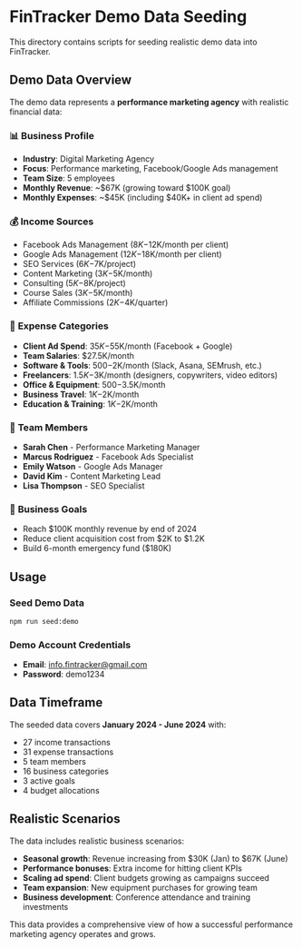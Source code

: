 # FinTracker Demo Data Seeding

This directory contains scripts for seeding realistic demo data into FinTracker.

## Demo Data Overview

The demo data represents a **performance marketing agency** with realistic financial data:

### 📊 **Business Profile**

- **Industry**: Digital Marketing Agency
- **Focus**: Performance marketing, Facebook/Google Ads management
- **Team Size**: 5 employees
- **Monthly Revenue**: ~$67K (growing toward $100K goal)
- **Monthly Expenses**: ~$45K (including $40K+ in client ad spend)

### 💰 **Income Sources**

- Facebook Ads Management ($8K-$12K/month per client)
- Google Ads Management ($12K-$18K/month per client)
- SEO Services ($6K-$7K/project)
- Content Marketing ($3K-$5K/month)
- Consulting ($5K-$8K/project)
- Course Sales ($3K-$5K/month)
- Affiliate Commissions ($2K-$4K/quarter)

### 💸 **Expense Categories**

- **Client Ad Spend**: $35K-$55K/month (Facebook + Google)
- **Team Salaries**: $27.5K/month
- **Software & Tools**: $500-$2K/month (Slack, Asana, SEMrush, etc.)
- **Freelancers**: $1.5K-$3K/month (designers, copywriters, video editors)
- **Office & Equipment**: $500-$3.5K/month
- **Business Travel**: $1K-$2K/month
- **Education & Training**: $1K-$2K/month

### 👥 **Team Members**

- **Sarah Chen** - Performance Marketing Manager
- **Marcus Rodriguez** - Facebook Ads Specialist
- **Emily Watson** - Google Ads Manager
- **David Kim** - Content Marketing Lead
- **Lisa Thompson** - SEO Specialist

### 🎯 **Business Goals**

- Reach $100K monthly revenue by end of 2024
- Reduce client acquisition cost from $2K to $1.2K
- Build 6-month emergency fund ($180K)

## Usage

### Seed Demo Data

```bash
npm run seed:demo
```

### Demo Account Credentials

- **Email**: info.fintracker@gmail.com
- **Password**: demo1234

## Data Timeframe

The seeded data covers **January 2024 - June 2024** with:

- 27 income transactions
- 31 expense transactions
- 5 team members
- 16 business categories
- 3 active goals
- 4 budget allocations

## Realistic Scenarios

The data includes realistic business scenarios:

- **Seasonal growth**: Revenue increasing from $30K (Jan) to $67K (June)
- **Performance bonuses**: Extra income for hitting client KPIs
- **Scaling ad spend**: Client budgets growing as campaigns succeed
- **Team expansion**: New equipment purchases for growing team
- **Business development**: Conference attendance and training investments

This data provides a comprehensive view of how a successful performance marketing agency operates and grows.
